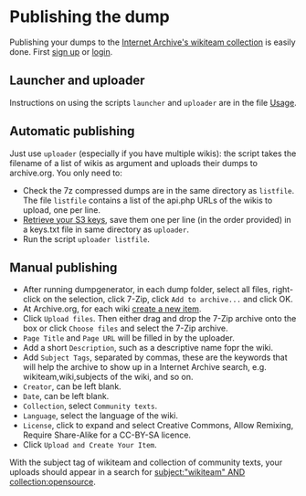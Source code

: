 # Publishing the dump

Publishing your dumps to the [Internet Archive's wikiteam collection](https://archive.org/details/wikiteam) is easily done. First [sign up](https://archive.org/account/signup) or [login](http://archive.org/account/login.php).

## Launcher and uploader

Instructions on using the scripts `launcher` and `uploader` are in the file [Usage](./USAGE.md).

## Automatic publishing

Just use `uploader` (especially if you have multiple wikis): the script takes the filename of a list of wikis as argument and uploads their dumps to archive.org. You only need to:

- Check the 7z compressed dumps are in the same directory as `listfile`. The file `listfile` contains a list of the api.php URLs of the wikis to upload, one per line.
- [Retrieve your S3 keys](http://www.archive.org/account/s3.php), save them one per line (in the order provided) in a keys.txt file in same directory as `uploader`.
- Run the script `uploader listfile`.

## Manual publishing

* After running dumpgenerator, in each dump folder, select all files, right-click on the selection, click 7-Zip, click `Add to archive...` and click OK.
* At Archive.org, for each wiki [create a new item](http://archive.org/create/).
* Click `Upload files`. Then either drag and drop the 7-Zip archive onto the box or click `Choose files` and select the 7-Zip archive.
* `Page Title` and `Page URL` will be filled in by the uploader.
* Add a short `Description`, such as a descriptive name fopr the wiki.
* Add `Subject Tags`, separated by commas, these are the keywords that will help the archive to show up in a Internet Archive search, e.g. wikiteam,wiki,subjects of the wiki, and so on.
* `Creator`, can be left blank.
* `Date`, can be left blank.
* `Collection`, select `Community texts`.
* `Language`, select the language of the wiki.
* `License`, click to expand and select Creative Commons, Allow Remixing, Require Share-Alike for a CC-BY-SA licence.
* Click `Upload and Create Your Item`.

With the subject tag of wikiteam and collection of community texts, your uploads should appear in a search for [subject:"wikiteam" AND collection:opensource](https://archive.org/search?query=subject%3A%22wikiteam%22+AND+collection%3Aopensource).
